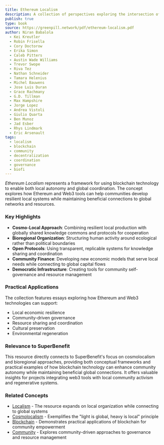 ```yaml
---
title: Ethereum Localism
description: A collection of perspectives exploring the intersection of Ethereum and localism, examining how blockchain technology can support local communities while maintaining global coordination.
publish: true
type: book
source: https://greenpill.network/pdf/ethereum-localism.pdf
author: Niran Babalola
  - Kei Kreutler
  - Robin Frisella
  - Cory Doctorow
  - Erika Simon
  - Caleb Pitters
  - Austin Wade Williams
  - Trevor Swope
  - Riva Tez
  - Nathan Schneider
  - Tamara Helenius
  - Michel Bauwens
  - Jose Luis Duran
  - Grace Rachmany
  - G.D. Tillman
  - Max Hampshire
  - Jorge Lopez
  - Andrea Vistoli
  - Giulio Quarta
  - Ben Munoz
  - Jad Esber
  - Rhys Lindmark
  - Eric Arsenault
tags:
  - localism
  - blockchain
  - community
  - decentralization
  - coordination
  - governance
  - biofi
---
```


*Ethereum Localism* represents a framework for using blockchain technology to enable both local autonomy and global coordination. The concept explores how Ethereum and Web3 tools can help communities develop resilient local systems while maintaining beneficial connections to global networks and resources.

### Key Highlights

- **Cosmo-Local Approach**: Combining resilient local production with globally shared knowledge commons and protocols for cooperation
- **Bioregional Organization**: Structuring human activity around ecological rather than political boundaries
- **Open Protocols**: Using transparent, replicable systems for knowledge sharing and coordination
- **Community Finance**: Developing new economic models that serve local needs while connecting to global capital flows
- **Democratic Infrastructure**: Creating tools for community self-governance and resource management

### Practical Applications

The collection features essays exploring how Ethereum and Web3 technologies can support:
- Local economic resilience
- Community-driven governance 
- Resource sharing and coordination
- Cultural preservation
- Environmental regeneration

### Relevance to SuperBenefit

This resource directly connects to SuperBenefit's focus on cosmolocalism and bioregional approaches, providing both conceptual frameworks and practical examples of how blockchain technology can enhance community autonomy while maintaining beneficial global connections. It offers valuable insights for projects integrating web3 tools with local community activism and regenerative systems.

### Related Concepts

- [Localism](tags/localism.md) - The resource expands on local organization while connecting to global systems
- [Cosmolocalism](tags/cosmolocalism.md) - Exemplifies the "light is global, heavy is local" principle
- [Blockchain](tags/blockchain.md) - Demonstrates practical applications of blockchain for community empowerment
- [Community](tags/community.md) - Explores community-driven approaches to governance and resource management
